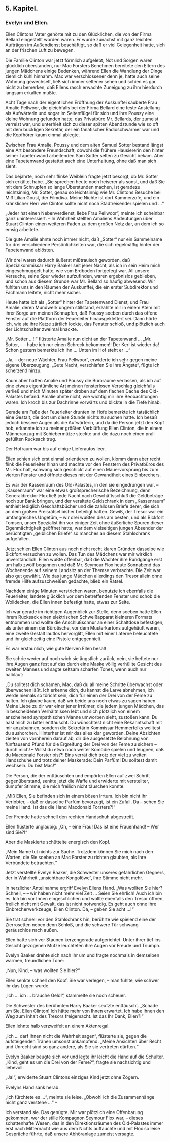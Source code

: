 <h2>5. Kapitel.</h2>
<h3>Evelyn und Ellen.</h3>

Ellen Clintons Vater gehörte mit zu den Glücklichen, die von der Firma Bellard
eingestellt worden waren. Er wurde zunächst mit ganz leichten Aufträgen im
Außendienst beschäftigt, so daß er viel Gelegenheit hatte, sich an der frischen
Luft zu bewegen.

Die Familie Clinton war jetzt förmlich aufgelebt, Not und Sorgen waren
glücklich überstanden, nur Mac Forsters Benehmen bereitete den Eltern des
jungen Mädchens einige Bedenken, während Ellen die Wandlung der Dinge ziemlich
kühl hinnahm. Mac war verschlossener denn je, hatte auch seine Wohnung
gewechselt, ließ sich immer seltener sehen und schien es gar nicht zu bemerken,
daß Ellens rasch erwachte Zuneigung zu ihm hierdurch langsam erkalten mußte.

Acht Tage nach der eigentlichen Eröffnung der Auskunftei säuberte Frau Amalie
Pellwoor, die gleichfalls bei der Firma Bellard eine feste Anstellung als
Aufwärterin und sogar im Seitenflügel für sich und ihre Poussy eine kleine
Wohnung gefunden hatte, das Privatbüro Mr. Bellards, der zumeist verreist war,
und unterhielt sich zu dieser späten Abendstunde wie so oft mit dem buckligen
Sekretär, der ein fanatischer Radioschwärmer war und die Kopfhörer kaum einmal
ablegte.

Zwischen Frau Amalie, Poussy und dem alten Samuel Sotter bestand längst eine
Art besondere Freundschaft, obwohl die frühere Hausiererin den hinter seiner
Tapetenwand arbeitenden Sam Sotter selten zu Gesicht bekam. Aber eine
Tapetenwand gestattet auch eine Unterhaltung, ohne daß man sich sieht.

Das bejahrte, noch sehr flinke Weiblein fragte jetzt besorgt, ob Mr. Sotter
sich erkältet habe. „Sie sprechen heute noch heiserer als sonst, und daß Sie
mit dem Schnupfen so lange Überstunden machen, ist geradezu leichtsinnig, Mr.
Sotter, genau so leichtsinnig wie Mr. Clintons Besuche bei Miß Lilian Goust,
der Filmdiva. Meine Nichte ist dort Kammerzofe, und ein kränklicher Herr wie
Clinton sollte nicht noch Stadtreisender spielen und …“

„Jeder hat einen Nebenverdienst, liebe Frau Pellwoor“, meinte ich scheinbar
ganz uninteressiert. – In Wahrheit stellten Amaliens Andeutungen über Stuart
Clinton einen weiteren Faden zu dem großen Netz dar, an dem ich so emsig
arbeitete.

Die gute Amalie ahnte noch immer nicht, daß „Sotter“ nur ein Sammelname für
drei verschiedene Persönlichkeiten war, die sich regelmäßig hinter der
Tapetenwand ablösten.

Wir drei waren dadurch äußerst mißtrauisch geworden, daß Spezialkommissar Harry
Baaker seit jener Nacht, als ich in sein Heim mich eingeschmuggelt hatte, wie
vom Erdboden fortgefegt war. All unsere Versuche, seine Spur wieder
aufzufinden, waren ergebnislos geblieben, und schon aus diesem Grunde war Mr.
Bellard so häufig abwesend. Wir fühlten uns in den Räumen der Auskunftei, die
ein erster Subdirektor und Fachmann leitete, nicht mehr sicher.

Heute hatte ich als „Sotter“ hinter der Tapetenwand Dienst, und Frau Amalie,
deren Mundwerk ungern stillstand, erzählte mir in einem Atem mit ihrer Sorge um
meinen Schnupfen, daß Poussy soeben durch das offene Fenster auf die Plattform
der Feuerleiter hinausgeklettert sei. Dann hörte ich, wie sie ihre Katze
zärtlich lockte, das Fenster schloß, und plötzlich auch der Lichtschalter
zweimal knackte.

„Mr. Sotter …!!“ flüsterte Amalie nun dicht an der Tapetenwand … „Mr. Sotter, –
– habe ich nur einen Schreck bekommen!! Der Kerl ist wieder da! Schon gestern
bemerkte ich ihn … Unten im Hof steht er …“

„Ja, – der neue Wächter, Frau Pellwoor“, erwiderte ich sehr gegen meine eigene
Überzeugung. „Gute Nacht, verschlafen Sie Ihre Ängste“, fügte ich scherzend
hinzu.

Kaum aber hatten Amalie und Poussy die Büroräume verlassen, als ich auf eine
etwas eigentümliche Art meinen fensterlosen Verschlag gleichfalls verließ und
mich Minuten später droben auf dem flachen Dache des Old-Palastes befand.
Amalie ahnte nicht, wie wichtig mir ihre Beobachtungen waren. Ich kroch bis zur
Dachrinne vorwärts und blickte in die Tiefe hinab.

Gerade am Fuße der Feuerleiter drunten im Hofe bemerkte ich tatsächlich eine
Gestalt, die dort um diese Stunde nichts zu suchen hatte. Ich besaß jedoch
bessere Augen als die Aufwärterin, und da die Person jetzt den Kopf hob,
erkannte ich zu meiner größten Verblüffung Ellen Clinton, die in einem
Männeranzug mit Schiebermütze steckte und die dazu noch einen prall gefüllten
Rucksack trug.

Der Hofraum war bis auf einige Lieferautos leer.

Ellen schien sich erst einmal orientieren zu wollen, klomm dann aber recht
flink die Feuerleiter hinan und machte vor den Fenstern des Privatbüros des Mr.
Flox halt, schwang sich geschickt auf einen Mauervorsprung bis zum vierten
Fenster und öffnete dieses mit der Gewandtheit eines Einbrechers.

Es war der Kassenraum des Old-Palastes, in den sie eingedrungen war. –
„Kassenraum“ war eine etwas großsprecherische Bezeichnung, denn Generaldirektor
Flox ließ jede Nacht nach Geschäftsschluß die Geldbeträge noch zur Bank
bringen, und der veraltete Geldschrank in dem „Kassenraum“ enthielt lediglich
Geschäftsbücher und die zahllosen Briefe derer, die sich an dem großen
Preisrätsel bisher beteiligt hatten. Gewiß, der Tresor war ein umfangreiches
Ungetüm, – wir drei wußten dies am besten, und als Bickfort Tomsen, unser
Spezialist ihn vor einiger Zeit ohne äußerliche Spuren dieser Eigenmächtigkeit
geöffnet hatte, war dem vielseitigen jungen Absender der berüchtigten
„gelblichen Briefe“ so manches an diesem Stahlschrank aufgefallen.

Jetzt schien Ellen Clinton aus noch nicht recht klaren Gründen dasselbe wie
Bickfort versuchen zu wollen. Das Tun des Mädchens war mir wirklich
unverständlich. Ellen wußte offenbar, daß die Wächter ihre Rundgänge erst um
halb zwölf begannen und daß Mr. Seymour Flox heute Sonnabend das Wochenende auf
seinem Landsitz an der Themse verbrachte. Die Zeit war also gut gewählt. Wie
das junge Mädchen allerdings den Tresor allein ohne fremde Hilfe aufzuschweißen
gedachte, blieb ein Rätsel.

Nachdem einige Minuten verstrichen waren, benutzte ich ebenfalls die
Feuerleiter, landete glücklich vor dem betreffenden Fenster und schob die
Wolldecken, die Ellen innen befestigt hatte, etwas zur Seite.

Ich war gerade im richtigen Augenblick zur Stelle, denn soeben hatte Ellen
ihrem Rucksack einen elektrischen Schweißapparat kleineren Formats entnommen
und wollte die Anschlußschnur an einer Schaltdose befestigen, als unter einem
der Bürotische, vor dem Musterkartons aufgehäuft waren, eine zweite Gestalt
lautlos hervorglitt, Ellen mit einer Laterne beleuchtete und ihr gleichzeitig
eine Pistole entgegenhielt.

Es war erstaunlich, wie gute Nerven Ellen besaß.

Sie schrie weder auf noch wich sie ängstlich zurück, nein, sie heftete nur ihre
Augen ganz fest auf das durch eine Maske völlig verhüllte Gesicht des zweiten
Mannes und sagte seltsam scharfen Tones, wenn auch nur halblaut:

„Du solltest dich schämen, Mac, daß du all meine Schritte überwachst oder
überwachen läßt. Ich erkenne dich, du kannst die Larve abnehmen, ich werde
niemals so töricht sein, dich für einen der Drei von der Feme zu halten. Ich
glaube kaum, daß wir beide uns noch etwas zu sagen haben. Meine Liebe zu dir
war einer jener Irrtümer, die jedem jungen Mädchen, das in bescheidenen
Verhältnissen lebt und sich plötzlich von einem anscheinend sympathischen Manne
umworben sieht, zustoßen kann. Du hast mich zu bitter enttäuscht. Du wünschtest
nicht eine Bekanntschaft mit mir anzubahnen, sondern die Sekretärin Kommissar
Hemmerfolks wolltest du aushorchen. Hinterher ist mir das alles klar geworden.
Deine Absichten zielten von vornherein darauf ab, dir die ausgesetzte Belohnung
von fünftausend Pfund für die Ergreifung der Drei von der Feme zu sichern –
durch mich! – Willst du etwa noch weiter Komödie spielen und leugnen, daß du
Macdonald Forster bist?! Eins verrät dich trotz der viel zu weiten Handschuhe
und trotz deiner Maskerade: Dein Parfüm! Du solltest damit wechseln. Du bist
Mac!“

Die Person, die der enttäuschten und empörten Ellen auf zwei Schritt
gegenüberstand, senkte jetzt die Waffe und erwiderte mit verstellter, dumpfer
Stimme, die mich freilich nicht täuschen konnte:

„Miß Ellen, Sie befinden sich in einem bösen Irrtum. Ich bin nicht Ihr
Verlobter, – daß er dasselbe Parfüm bevorzugt, ist ein Zufall. Da – sehen Sie
meine Hand. Ist das die Hand Macdonald Forsters?!“

Der Fremde hatte schnell den rechten Handschuh abgestreift.

Ellen flüsterte ungläubig: „Oh, – eine Frau! Das ist eine Frauenhand! – Wer
sind Sie?!“

Aber die Maskierte schüttelte energisch den Kopf.

„Mein Name tut nichts zur Sache. Trotzdem können Sie mich nach den Worten, die
Sie soeben an Mac Forster zu richten glaubten, als Ihre Verbündete betrachten.“

Jetzt verstellte Evelyn Baaker, die Schwester unseres gefährlichen Gegners, der
in Wahrheit „unsichtbare Kongolöwe“, ihre Stimme nicht mehr.

In herzlicher Anteilnahme ergriff Evelyn Ellens Hand. „Was wollten Sie hier?
Schnell, – – wir haben nicht mehr viel Zeit … Seien Sie ehrlich! Auch ich bin
es. Ich bin vor Ihnen eingeschlichen und wollte ebenfalls den Tresor öffnen,
freilich nicht mit Gewalt, das ist nicht notwendig. Es geht auch ohne Ihre
Einbrecherwerkzeuge, Ellen Clinton. Da, – geben Sie acht …!“

Sie trat schnell vor den Stahlschrank hin, berührte wie spielend eine der
Zierrosetten neben denn Schloß, und die schwere Tür schwang geräuschlos nach
außen.

Ellen hatte sich vor Staunen kerzengerade aufgerichtet. Unter ihrer tief ins
Gesicht gezogenen Mütze leuchteten ihre Augen vor Freude und Triumph.

Evelyn Baaker drehte sich nach ihr um und fragte nochmals in demselben warmen,
freundlichen Tone:

„Nun, Kind, – was wollten Sie hier?“

Ellen senkte schnell den Kopf. Sie war verlegen, – man fühlte, wie schwer ihr
das Lügen wurde.

„Ich … ich … brauche Geld!“, stammelte sie noch scheuer.

Die Schwester des berühmten Harry Baaker seufzte enttäuscht. „Schade um Sie,
Ellen Clinton! Ich hätte mehr von Ihnen erwartet. Ich habe Ihnen den Weg zum
Inhalt des Tresors freigemacht. Ist das Ihr Dank, Ellen?!“

Ellen lehnte halb verzweifelt an einem Aktenregal.

„Ich … darf Ihnen nicht die Wahrheit sagen“, flüsterte sie, gegen die
aufsteigenden Tränen umsonst ankämpfend. „Meine Ansichten über Recht und
Unrecht sind so ganz andere, als Sie sie vertreten dürften.“

Evelyn Baaker beugte sich vor und legte ihr leicht die Hand auf die Schulter.
„Kind, geht es um die Drei von der Feme?“, fragte sie nachsichtig und
liebevoll.

„Ja!“, erwiderte Stuart Clintons einziges Kind jetzt ohne Zögern.

Evelyns Hand sank herab.

„Ich fürchtete es …“, meinte sie leise. „Obwohl ich die Zusammenhänge nicht
ganz verstehe …“ –

Ich verstand sie. Das genügte. Mir war plötzlich eine Offenbarung gekommen, wer
der stille Kompagnon Seymour Flox war, – dieses schattenhafte Wesen, das in den
Direktionsräumen des Old-Palastes immer erst nach Mitternacht wie aus dem
Nichts auftauchte und mit Flox so leise Gespräche führte, daß unsere
Abhöranlage zumeist versagte.


